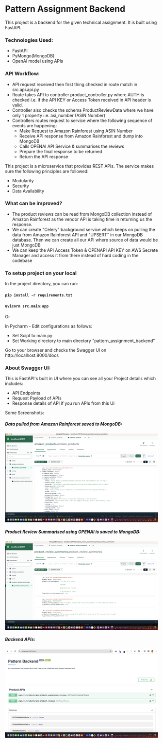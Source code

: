 # Pattern Assignment Backend

This project is a backend for the given technical assignment. It is built using FastAPI.

### Technologies Used:
- FastAPI
- PyMongo(MongoDB)
- OpenAI model using APIs

### API Workflow:
- API request received then first thing checked in route match in src.api.api.py
- Route takes API to controller product_controller.py where AUTH is checked i.e. if the API KEY or Access Token received in API header is valid.
- Controller also checks the schema ProductReviewData where we have only 1 property i.e. asi_number (ASIN Number)
- Controllers routes request to service where the following sequence of events are happening:
  - Make Request to Amazon Rainforest using ASIN Number
  - Receive API response from Amazon Rainforest and dump into MongoDB
  - Calls OPENAI API Service & summarises the reviews
  - Prepare the final response to be returned
  - Return the API response

This project is a microservice that provides REST APIs. The service makes sure the following principles are followed:
- Modularity
- Security
- Data Availability

### What can be improved?
- The product reviews can be read from MongoDB collection instead of Amazon Rainforest as the vendor API is taking time in returning us the response.
- We can create "Celery" background service which keeps on pulling the data from Amazon Rainforest API and "UPSERT" in our MongoDB database. Then we can create all our API where source of data would be just MongoDB
- We can keep the API Access Token & OPENAPI API KEY on AWS Secrete Manager and access it from there instead of hard coding in the codebase

### To setup project on your local

In the project directory, you can run:

#### `pip install -r requirements.txt`

#### `uvicorn src.main:app`

Or 

In Pycharm - Edit configurations as follows:
- Set Scipt to main.py
- Set Working directory to main directory "pattern_assignment_backend"

Go to your browser and checks the Swagger UI on http://localhost:8000/docs

### About Swagger UI:
 This is FastAPI's built in UI where you can see all your Project details which includes:
 - API Endpoints
 - Request Payload of APIs
 - Response details of API if you run APIs from this UI

Some Screenshots:

##### Data pulled from Amazon Rainforest saved to MongoDB:

![alt text](https://github.com/dipakrathod258/pattern_assignment_backend/blob/main/src/assets/documentation_images/amazon_rainforest_api_data_pulled.png?raw=true)


##### Product Review Summarised using OPENAI is saved to MongoDB:

![alt text](https://github.com/dipakrathod258/pattern_assignment_backend/blob/main/src/assets/documentation_images/product_review_summary_saved_to_mongo.png?raw=true)

##### Backend APIs:

![alt text](https://github.com/dipakrathod258/pattern_assignment_backend/blob/main/src/assets/documentation_images/fastapi_swagger_apis.png?raw=true)
